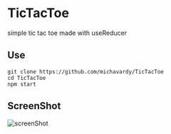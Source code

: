 # TicTacToe
simple tic tac toe made with useReducer

## Use
```
git clone https://github.com/michavardy/TicTacToe
cd TicTacToe
npm start
```
## ScreenShot
![screenShot]("./screenShot.PNG")
